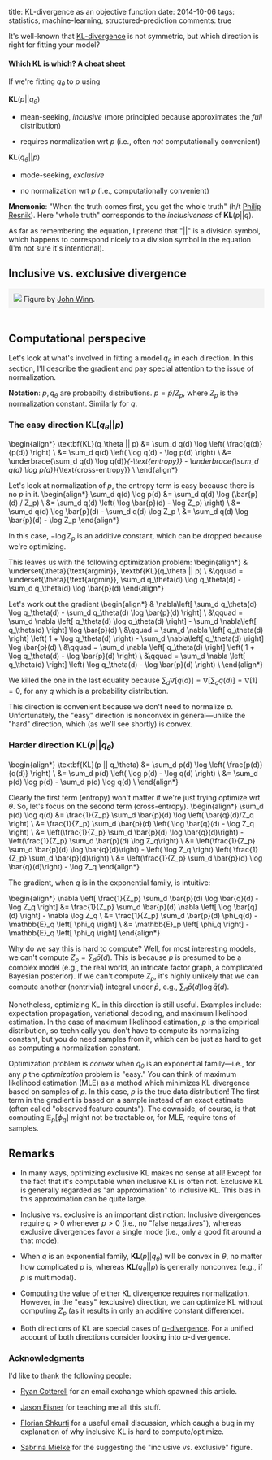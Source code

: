 title: KL-divergence as an objective function
date: 2014-10-06
tags: statistics, machine-learning, structured-prediction
comments: true

It's well-known that
[KL-divergence](http://en.wikipedia.org/wiki/Kullback%E2%80%93Leibler_divergence)
is not symmetric, but which direction is right for fitting your model?

#### Which KL is which? A cheat sheet
If we're fitting $q_\theta$ to $p$ using

$\textbf{KL}(p || q_\theta)$

  - mean-seeking, *inclusive* (more principled because approximates the *full* distribution)

  - requires normalization wrt $p$ (i.e., often *not* computationally convenient)

$\textbf{KL}(q_\theta || p)$

  - mode-seeking, *exclusive*

  - no normalization wrt $p$ (i.e., computationally convenient)


**Mnemonic**: "When the truth comes first, you get the whole truth" (h/t
[Philip Resnik](https://www.umiacs.umd.edu/~resnik/)). Here "whole truth"
corresponds to the *inclusiveness* of $\textbf{KL}(p || q)$.

As far as remembering the equation, I pretend that "$||$" is a division symbol,
which happens to correspond nicely to a division symbol in the equation (I'm not
sure it's intentional).

## Inclusive vs. exclusive divergence

<div style="background-color: #f2f2f2; border: 2px solid #ggg; padding: 10px;">

<img src="http://timvieira.github.io/blog/images/KL-inclusive-exclusive.png" />
Figure by <a href="http://www.johnwinn.org/">John Winn</a>.
</div>
<br/>


## Computational perspecive

Let's look at what's involved in fitting a model $q_\theta$ in each
direction. In this section, I'll describe the gradient and pay special attention
to the issue of normalization.

**Notation**: $p,q_\theta$ are probabilty distributions. $p = \bar{p} / Z_p$,
where $Z_p$ is the normalization constant. Similarly for $q$.

### The easy direction $\textbf{KL}(q_\theta || p)$

\begin{align*}
\textbf{KL}(q_\theta || p)
&= \sum_d q(d) \log \left( \frac{q(d)}{p(d)} \right) \\
&= \sum_d q(d) \left( \log q(d) - \log p(d) \right) \\
&= \underbrace{\sum_d q(d) \log q(d)}_{-\text{entropy}} - \underbrace{\sum_d q(d) \log p(d)}_{\text{cross-entropy}} \\
\end{align*}

Let's look at normalization of $p$, the entropy term is easy because there is no $p$ in it.
\begin{align*}
\sum_d q(d) \log p(d)
&= \sum_d q(d) \log (\bar{p}(d) / Z_p) \\
&= \sum_d q(d) \left( \log \bar{p}(d) - \log Z_p) \right) \\
&= \sum_d q(d) \log \bar{p}(d) - \sum_d q(d) \log Z_p \\
&= \sum_d q(d) \log \bar{p}(d) - \log Z_p
\end{align*}

In this case, $-\log Z_p$ is an additive constant, which can be dropped because
we're optimizing.

This leaves us with the following optimization problem:
\begin{align*}
& \underset{\theta}{\text{argmin}}\, \textbf{KL}(q_\theta || p) \\
&\qquad = \underset{\theta}{\text{argmin}}\, \sum_d q_\theta(d) \log q_\theta(d) - \sum_d q_\theta(d) \log \bar{p}(d)
\end{align*}

Let's work out the gradient
\begin{align*}
& \nabla\left[ \sum_d q_\theta(d) \log q_\theta(d) - \sum_d q_\theta(d) \log \bar{p}(d) \right] \\
&\qquad = \sum_d \nabla \left[ q_\theta(d) \log q_\theta(d) \right] - \sum_d \nabla\left[ q_\theta(d) \right] \log \bar{p}(d) \\
&\qquad = \sum_d \nabla \left[ q_\theta(d) \right] \left( 1 + \log q_\theta(d) \right) - \sum_d \nabla\left[ q_\theta(d) \right] \log \bar{p}(d) \\
&\qquad = \sum_d \nabla \left[ q_\theta(d) \right] \left( 1 + \log q_\theta(d) - \log \bar{p}(d) \right) \\
&\qquad = \sum_d \nabla \left[ q_\theta(d) \right] \left( \log q_\theta(d) - \log \bar{p}(d) \right) \\
\end{align*}

We killed the one in the last equality because $\sum_d \nabla
\left[ q(d) \right] = \nabla \left[ \sum_d q(d) \right] = \nabla
\left[ 1 \right] = 0$, for any $q$ which is a probability distribution.

This direction is convenient because we don't need to normalize
$p$. Unfortunately, the "easy" direction is nonconvex in general&mdash;unlike
the "hard" direction, which (as we'll see shortly) is convex.

### Harder direction $\textbf{KL}(p || q_\theta)$

\begin{align*}
\textbf{KL}(p || q_\theta)
&= \sum_d p(d) \log \left( \frac{p(d)}{q(d)} \right) \\
&= \sum_d p(d) \left( \log p(d) - \log q(d) \right) \\
&= \sum_d p(d) \log p(d) - \sum_d p(d) \log q(d) \\
\end{align*}

Clearly the first term (entropy) won't matter if we're just trying optimize wrt
$\theta$. So, let's focus on the second term (cross-entropy).
\begin{align*}
\sum_d p(d) \log q(d)
&= \frac{1}{Z_p} \sum_d \bar{p}(d) \log \left( \bar{q}(d)/Z_q \right) \\
&= \frac{1}{Z_p} \sum_d \bar{p}(d) \left( \log \bar{q}(d) - \log Z_q \right) \\
&= \left(\frac{1}{Z_p} \sum_d \bar{p}(d) \log \bar{q}(d)\right) - \left(\frac{1}{Z_p} \sum_d \bar{p}(d) \log Z_q\right) \\
&= \left(\frac{1}{Z_p} \sum_d \bar{p}(d) \log \bar{q}(d)\right) - \left( \log Z_q \right) \left( \frac{1}{Z_p} \sum_d \bar{p}(d)\right) \\
&= \left(\frac{1}{Z_p} \sum_d \bar{p}(d) \log \bar{q}(d)\right) - \log Z_q
\end{align*}

The gradient, when $q$ is in the exponential family, is intuitive:

\begin{align*}
\nabla \left[ \frac{1}{Z_p} \sum_d \bar{p}(d) \log \bar{q}(d) - \log Z_q \right]
&= \frac{1}{Z_p} \sum_d \bar{p}(d) \nabla \left[ \log \bar{q}(d) \right] - \nabla \log Z_q \\
&= \frac{1}{Z_p} \sum_d \bar{p}(d) \phi_q(d) - \mathbb{E}_q \left[ \phi_q \right] \\
&= \mathbb{E}_p \left[ \phi_q \right] - \mathbb{E}_q \left[ \phi_q \right]
\end{align*}

Why do we say this is hard to compute? Well, for most interesting models, we
can't compute $Z_p = \sum_d \bar{p}(d)$. This is because $p$ is presumed to be a
complex model (e.g., the real world, an intricate factor graph, a complicated
Bayesian posterior). If we can't compute $Z_p$, it's highly unlikely that we can
compute another (nontrivial) integral under $\bar{p}$, e.g., $\sum_d \bar{p}(d)
\log \bar{q}(d)$.

Nonetheless, optimizing KL in this direction is still useful. Examples include:
expectation propagation, variational decoding, and maximum likelihood
estimation. In the case of maximum likelihood estimation, $p$ is the empirical
distribution, so technically you don't have to compute its normalizing constant,
but you do need samples from it, which can be just as hard to get as computing a
normalization constant.

Optimization problem is *convex* when $q_\theta$ is an exponential
family&mdash;i.e., for any $p$ the *optimization* problem is "easy." You can
think of maximum likelihood estimation (MLE) as a method which minimizes KL
divergence based on samples of $p$. In this case, $p$ is the true data
distribution! The first term in the gradient is based on a sample instead of an
exact estimate (often called "observed feature counts"). The downside, of
course, is that computing $\mathbb{E}_p \left[ \phi_q \right]$ might not be
tractable or, for MLE, require tons of samples.

## Remarks

- In many ways, optimizing exclusive KL makes no sense at all! Except for the
  fact that it's computable when inclusive KL is often not. Exclusive KL is
  generally regarded as "an approximation" to inclusive KL. This bias in this
  approximation can be quite large.

- Inclusive vs. exclusive is an important distinction: Inclusive divergences
  require $q > 0$ whenever $p > 0$ (i.e., no "false negatives"), whereas
  exclusive divergences favor a single mode (i.e., only a good fit around a that
  mode).

- When $q$ is an exponential family, $\textbf{KL}(p || q_\theta)$ will be convex
  in $\theta$, no matter how complicated $p$ is, whereas $\textbf{KL}(q_\theta
  || p)$ is generally nonconvex (e.g., if $p$ is multimodal).

- Computing the value of either KL divergence requires normalization. However,
  in the "easy" (exclusive) direction, we can optimize KL without computing
  $Z_p$ (as it results in only an additive constant difference).

- Both directions of KL are special cases of
  [$\alpha$-divergence](https://en.wikipedia.org/wiki/R%C3%A9nyi_entropy). For a
  unified account of both directions consider looking into $\alpha$-divergence.


### Acknowledgments

I'd like to thank the following people:

* [Ryan Cotterell](https://twitter.com/ryandcotterell) for an email exchange
  which spawned this article.

* [Jason Eisner](https://twitter.com/adveisner) for teaching me all this stuff.

* [Florian Shkurti](https://twitter.com/florian_shkurti) for a useful email
  discussion, which caugh a bug in my explanation of why inclusive KL is hard to
  compute/optimize.

* [Sabrina Mielke](https://twitter.com/sjmielke) for the suggesting the
  "inclusive vs. exclusive" figure.
